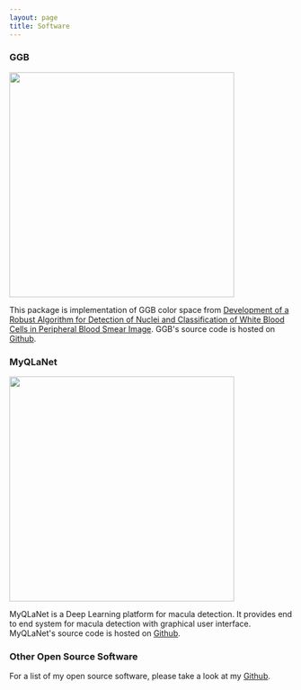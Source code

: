 ```yaml
---
layout: page 
title: Software 
---
```



### GGB


<img src="{{site.baseurl}}public/GGB_RGB_LEUKOCYTES.jpg" width=400 style="float:right margin-left=10cm">


This package is implementation of GGB color space from [Development of a Robust Algorithm for Detection of Nuclei and Classification of White Blood Cells in Peripheral Blood Smear Image](https://link.springer.com/content/pdf/10.1007%2Fs10916-018-0962-1.pdf). GGB's source code is hosted on [Github](https://github.com/reshalfahsi/ggb).


### MyQLaNet


<img src="{{site.baseurl}}public/myqlanet.jpg" width=400 style="float:right margin-left=10cm">


MyQLaNet is a Deep Learning platform for macula detection. It provides end to end system for macula detection with graphical user interface. MyQLaNet's source code is hosted on [Github](https://github.com/reshalfahsi/myqlanet).


### Other Open Source Software ###

For a list of my open source software, please take a look at my [Github](https://github.com/reshalfahsi).
